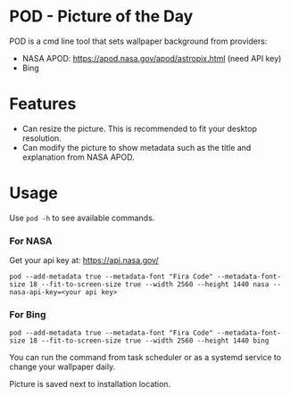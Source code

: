 # POD - Picture of the Day

POD is a cmd line tool that sets wallpaper background from providers:
- NASA APOD: https://apod.nasa.gov/apod/astropix.html (need API key)
- Bing

# Features

- Can resize the picture. This is recommended to fit your desktop resolution.
- Can modify the picture to show metadata such as the title and explanation from NASA APOD.

# Usage

Use ``pod -h`` to see available commands.

### For NASA

Get your api key at: https://api.nasa.gov/

```
pod --add-metadata true --metadata-font "Fira Code" --metadata-font-size 18 --fit-to-screen-size true --width 2560 --height 1440 nasa --nasa-api-key=<your api key>
```

### For Bing

```
pod --add-metadata true --metadata-font "Fira Code" --metadata-font-size 18 --fit-to-screen-size true --width 2560 --height 1440 bing
```

You can run the command from task scheduler or as a systemd service to change your wallpaper daily.

Picture is saved next to installation location.
